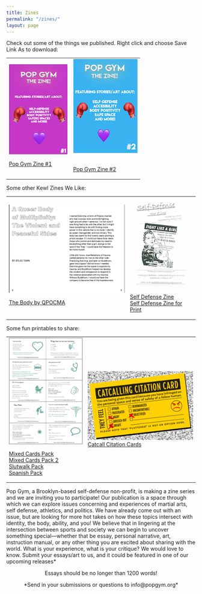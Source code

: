 ```yaml
---
title: Zines
permalink: "/zines/"
layout: page
---
```

Check out some of the things we published. Right click and choose Save Link As to download:

<table>
   <tr>
   <td>
   <img src="/assets/zine.png" alt="Zine Volume 1i">

<br>

<a href="/assets/zinesitefinal1.pdf">Pop Gym Zine #1</a>
      </td>
   <td>
   <center><img src="/assets/zine2image.png" alt="Zine Volume 2"></center>

<br>

<a href="/assets/zinesiteedit2.pdf">Pop Gym Zine #2</a>
   </td>
</tr>
</table>
<table>
   <tr> Some other Kewl Zines We Like:
      <td>
             <img src="/assets/thebody2.png" alt="Self Defense, The Zine"><br>
       
<a href="https://qpocma.itch.io/the-body">The Body by QPOCMA</a><br>
      </td>
      <td>
             <img src="/assets/wsdzine.png" alt="Self Defense, The Zine"><br>
       
<a href="https://ln.sync.com/dl/b3d9079c0/9r4ijtth-vaip6fr3-8egk3mte-giq697xk">Self Defense Zine</a><br>
<a href="/assets/WSDZineFinal.pdf">Self Defense Zine for Print</a> 
      </td>
      
<table>
   <tr> Some fun printables to share:
      <td>
             <img src="/assets/CardA.png" alt="Cards Against Street Harassment"><br>
       
<a href="/assets/Mix.pdf">Mixed Cards Pack</a> <br>
<a href="/assets/Mix2.pdf">Mixed Cards Pack 2</a> <br>
<a href="/assets/slutwalk.pdf">Slutwalk Pack</a> <br>
<a href="/assets/spanish.pdf">Spanish Pack</a> 
      </td>
      <td>
         <img src="/assets/CCC.png" alt="Catcall Citation Cards"><br>
        <a href="/assets/CCC.pdf">Catcall Citation Cards</a>           
      </td>
   </tr>
</table>


Pop Gym, a Brooklyn-based self-defense non-profit, is making a zine series and we are inviting you to participate! Our publication is a space through which we can explore issues concerning and experiences of martial arts, self defense, athletics, and politics. We have already come out with an issue, but are looking for more hot takes on how these topics intersect with identity, the body, ability, and you! We believe that in lingering at the intersection between sports and society we can begin to uncover something special—whether that be essay, personal narrative, art, instruction manual, or any other thing you are excited about sharing with the world.
What is your experience, what is your critique? We would love to know. Submit your essays/art to us, and it could be featured in one of our upcoming releases*
   
   <p align="center">
Essays should be no longer than 1200 words!
   
<p align="center">
*Send in your submissions or questions to info@popgym.org*

</p>


